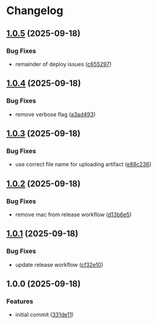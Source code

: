 # Changelog

## [1.0.5](https://github.com/jchantrell/exiledb/compare/v1.0.4...v1.0.5) (2025-09-18)


### Bug Fixes

* remainder of deploy issues ([c655297](https://github.com/jchantrell/exiledb/commit/c655297f57abcad80a472f05d2b54f859ba76605))

## [1.0.4](https://github.com/jchantrell/exiledb/compare/v1.0.3...v1.0.4) (2025-09-18)


### Bug Fixes

* remove verbose flag ([a3ad493](https://github.com/jchantrell/exiledb/commit/a3ad4937b81405aa2b42d13114c956ff318fed26))

## [1.0.3](https://github.com/jchantrell/exiledb/compare/v1.0.2...v1.0.3) (2025-09-18)


### Bug Fixes

* use correct file name for uploading artifact ([e88c236](https://github.com/jchantrell/exiledb/commit/e88c2360db93f4824fe0c9988f1eac80811e1b5c))

## [1.0.2](https://github.com/jchantrell/exiledb/compare/v1.0.1...v1.0.2) (2025-09-18)


### Bug Fixes

* remove mac from release workflow ([d13b6e5](https://github.com/jchantrell/exiledb/commit/d13b6e5888e46a4967bf6ae0e02e2b350633cb2a))

## [1.0.1](https://github.com/jchantrell/exiledb/compare/v1.0.0...v1.0.1) (2025-09-18)


### Bug Fixes

* update release workflow ([cf32e10](https://github.com/jchantrell/exiledb/commit/cf32e1007cf3434d883e4174eb1b536cf9106a00))

## 1.0.0 (2025-09-18)


### Features

* initial commit ([331de11](https://github.com/jchantrell/exiledb/commit/331de11f0b172859ff829a19aa55b5e64aa7e5ce))
